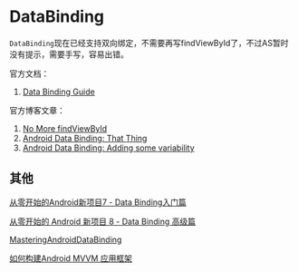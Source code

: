 # DataBinding


`DataBinding`现在已经支持双向绑定，不需要再写findViewById了，不过AS暂时没有提示，需要手写，容易出错。  

官方文档：  
1. [Data Binding Guide](https://developer.android.com/topic/libraries/data-binding/index.html)  

官方博客文章：  

1. [No More findViewById](https://medium.com/google-developers/no-more-findviewbyid-457457644885#.fvkldhrbx)   
2. [Android Data Binding: That <include> Thing](https://medium.com/google-developers/android-data-binding-that-include-thing-1c8791dd6038#.9d4xm97aj)  
3. [Android Data Binding: Adding some variability](https://medium.com/google-developers/android-data-binding-adding-some-variability-1fe001b3abcc#.a6us6xf5a)  


## 其他

[从零开始的Android新项目7 - Data Binding入门篇](http://blog.zhaiyifan.cn/2016/06/16/android-new-project-from-0-p7/)  

[从零开始的 Android 新项目 8 - Data Binding 高级篇](http://gold.xitu.io/post/578b944a128fe10063ad6c05)  

[MasteringAndroidDataBinding](https://github.com/LyndonChin/MasteringAndroidDataBinding)

[如何构建Android MVVM 应用框架](https://zhuanlan.zhihu.com/p/23772285?from=groupmessage)